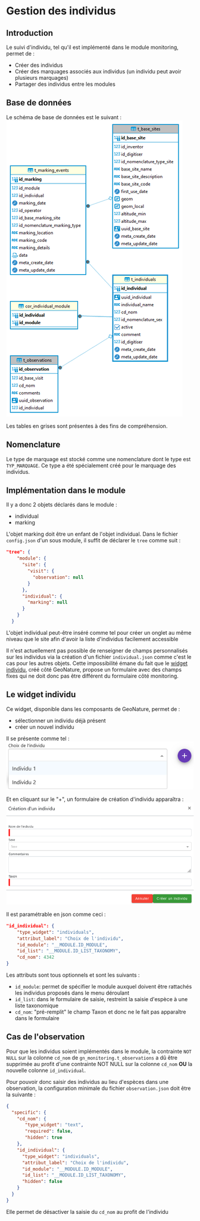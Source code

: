 # Gestion des individus

## Introduction
Le suivi d'individu, tel qu'il est implémenté dans le module monitoring, 
permet de :

- Créer des individus
- Créer des marquages associés aux individus (un individu peut 
  avoir plusieurs marquages)
- Partager des individus entre les modules

## Base de données

Le schéma de base de données est le suivant :
![MCD](images/2023-11-MCD-individuals.png)

Les tables en grises sont présentes à des fins de compréhension.

## Nomenclature

Le type de marquage est stocké comme une nomenclature dont le type 
est `TYP_MARQUAGE`. Ce type a été spécialement créé pour le marquage des
individus.

## Implémentation dans le module

Il y a donc 2 objets déclarés dans le module : 
- individual
- marking

L'objet marking doit être un enfant de l'objet individual. Dans 
le fichier `config.json` d'un sous module, il suffit de déclarer
le `tree` comme suit :

```json
"tree": {
    "module": {
      "site": {
        "visit": {
          "observation": null
        }
      },
      "individual": {
        "marking": null
      }
    }
  }
```

L'objet individual peut-être inséré comme tel pour créer un onglet
au même niveau que le site afin d'avoir la liste d'individus 
facilement accessible

Il n'est actuellement pas possible de renseigner de champs personnalisés 
sur les individus via la création d'un fichier `individual.json` 
comme c'est le cas pour les autres objets. 
Cette impossibilité émane du fait que le [widget individu](#le-widget-individu), 
créé côté GeoNature, propose un formulaire avec des champs fixes qui ne doit donc
pas être différent du formulaire côté monitoring.  

## Le widget individu

Ce widget, disponible dans les composants de GeoNature, permet de :

- sélectionner un individu déjà présent
- créer un nouvel individu

Il se présente comme tel :
![Widget](images/individual_widget.png)

Et en cliquant sur le "+", un formulaire de création d'individu apparaîtra :
![WidgetCreate](images/individual_widget_create.png)


Il est paramétrable en json comme ceci : 

```json
"id_individual": {
    "type_widget": "individuals",
    "attribut_label": "Choix de l'individu",
    "id_module": "__MODULE.ID_MODULE",
    "id_list": "__MODULE.ID_LIST_TAXONOMY",
    "cd_nom": 4342
}
```

Les attributs sont tous optionnels et sont les suivants :

- `id_module`: permet de spécifier le module auxquel doivent être
  rattachés les individus proposés dans le menu déroulant
- `id_list`: dans le formulaire de saisie, restreint la saisie d'espèce à
  une liste taxonomique
- `cd_nom`: "pré-remplit" le champ Taxon et donc ne le fait pas apparaître
  dans le formulaire 


## Cas de l'observation

Pour que les individus soient implémentés dans le module, la contrainte 
`NOT NULL` sur la colonne `cd_nom` de `gn_monitoring.t_observations` a dû 
être supprimée au profit d'une contrainte NOT NULL sur la colonne `cd_nom`
**OU** la nouvelle colonne `id_individual`.

Pour pouvoir donc saisir des individus au lieu d'espèces dans une observation,
la configuration minimale du fichier `observation.json` doit être la suivante :

```json
{
  "specific": {
    "cd_nom": {
       "type_widget": "text",
       "required": false,
       "hidden": true
    },
    "id_individual": {
      "type_widget": "individuals",
      "attribut_label": "Choix de l'individu",
      "id_module": "__MODULE.ID_MODULE",
      "id_list": "__MODULE.ID_LIST_TAXONOMY",
      "hidden": false
    }
  }
}
```

Elle permet de désactiver la saisie du `cd_nom` au profit de l'individu